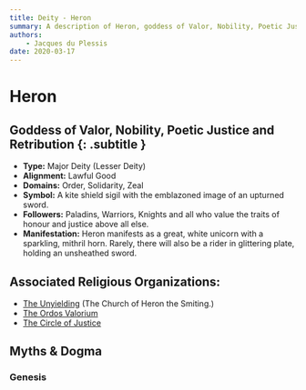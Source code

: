 ```yaml
---
title: Deity - Heron
summary: A description of Heron, goddess of Valor, Nobility, Poetic Justice and Retribution.
authors:
    - Jacques du Plessis
date: 2020-03-17
---
```

# Heron
## Goddess of Valor, Nobility, Poetic Justice and Retribution {: .subtitle }

* **Type:** Major Deity (Lesser Deity)
* **Alignment:** Lawful Good
* **Domains:** Order, Solidarity, Zeal
* **Symbol:** A kite shield sigil with the emblazoned image of an upturned sword.
* **Followers:** Paladins, Warriors, Knights and all who value the traits of honour and justice above all else.
* **Manifestation:** Heron manifests as a great, white unicorn with a sparkling, mithril horn.  Rarely, there will also be a rider in glittering plate, holding an unsheathed sword.

## Associated Religious Organizations:
* [The Unyielding](/religion/organizations/unyielding) (The Church of Heron the Smiting.)
* [The Ordos Valorium](/religion/organizations/ordos_valorium)
* [The Circle of Justice](/religion/organizations/circle_of_justice)

## Myths & Dogma
### Genesis
